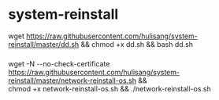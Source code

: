 # system-reinstall

wget https://raw.githubusercontent.com/hulisang/system-reinstall/master/dd.sh && chmod +x dd.sh && bash dd.sh


###
wget -N --no-check-certificate https://raw.githubusercontent.com/hulisang/system-reinstall/master/network-reinstall-os.sh && \
chmod +x network-reinstall-os.sh && ./network-reinstall-os.sh
